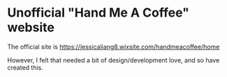 # Unofficial "Hand Me A Coffee" website

The official site is https://jessicaliang8.wixsite.com/handmeacoffee/home

However, I felt that needed a bit of design/development love, and so have created this.

